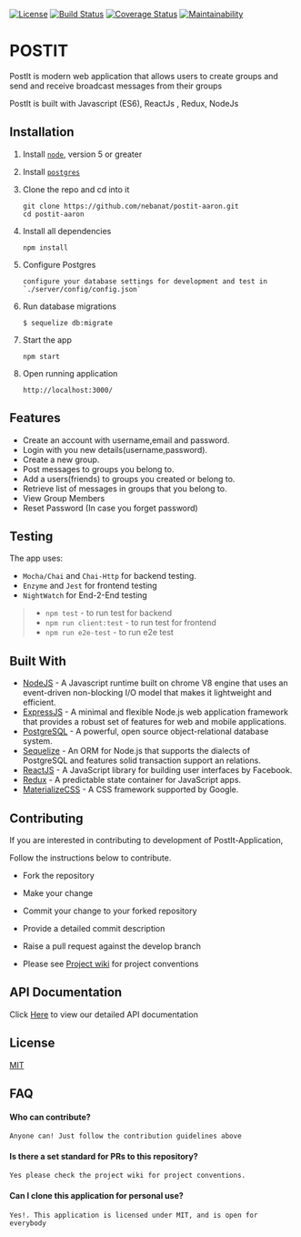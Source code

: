 [![License](http://img.shields.io/badge/license-MIT-blue.svg?style=flat-square)](http://opensource.org/licenses/MIT)
[![Build Status](https://travis-ci.org/nebanat/postit-aaron.svg?branch=master)](https://travis-ci.org/nebanat/posit-aaron)
[![Coverage Status](https://coveralls.io/repos/github/nebanat/postit-aaron/badge.svg?branch=develop)](https://coveralls.io/github/nebanat/postit-aaron?branch=develop)
[![Maintainability](https://api.codeclimate.com/v1/badges/69b24810c071027dde76/maintainability)](https://codeclimate.com/github/nebanat/postit-aaron/maintainability)

# POSTIT
PostIt is modern web application that allows users to create groups and send and receive broadcast messages from their groups

PostIt is built with Javascript (ES6), ReactJs , Redux, NodeJs
## Installation 

1. Install [`node`](https://nodejs.org/en/download/), version 5 or greater

2. Install [`postgres`](https://www.postgresql.org/download/)

3. Clone the repo and cd into it

    ```
    git clone https://github.com/nebanat/postit-aaron.git
    cd postit-aaron
    ```

4. Install all dependencies

    ```
    npm install
    ```

5. Configure Postgres

    ```
    configure your database settings for development and test in
    `./server/config/config.json` 
    ```

6.  Run database migrations

    ```
    $ sequelize db:migrate
    ```

7. Start the app

    ```
    npm start
    ```

8. Open running application

    ```
    http://localhost:3000/
    ```    
## Features

* Create an account with username,email and password.
* Login with you new details(username,password).
* Create a new group.
* Post messages to groups you belong to.
* Add a users(friends) to groups you created or belong to.
* Retrieve list of messages in groups that you belong to. 
* View Group Members
* Reset Password (In case you forget password)

## Testing
The app uses: 
* `Mocha/Chai` and `Chai-Http` for backend testing.
* `Enzyme` and `Jest` for frontend testing
* `NightWatch` for End-2-End testing

> - `npm test` - to run test for backend
> - `npm run client:test` - to run test for frontend
> - `npm run e2e-test` - to run e2e test 

## Built With
* [NodeJS](https://nodejs.org/en/) - A Javascript runtime built on chrome V8 engine that uses an event-driven non-blocking I/O model that makes it lightweight and efficient.
* [ExpressJS](http://expressjs.com/) - A minimal and flexible Node.js web application framework that provides a robust set of features for web and mobile applications.
* [PostgreSQL](https://www.postgresql.org/) - A powerful, open source object-relational database system.
* [Sequelize](http://docs.sequelizejs.com/) - An ORM for Node.js that supports the dialects of PostgreSQL and features solid transaction support an relations.
* [ReactJS](https://www.reactjs.org/) - A JavaScript library for building user interfaces by Facebook.
* [Redux](http://redux.js.org/) -  A predictable state container for JavaScript apps.
* [MaterializeCSS](http://materializecss.com/) -  A CSS framework supported by Google.

## Contributing
If you are interested in contributing to development of PostIt-Application,

Follow the instructions below to contribute.
* Fork the repository

* Make your change

* Commit your change to your forked repository

* Provide a detailed commit description

* Raise a pull request against the develop branch

* Please see [Project wiki](https://github.com/nebanat/postit-aaron/wiki) for project conventions

## API Documentation
Click [Here](https://postit-aaron-app.herokuapp.com/apidocs/) to view our detailed API documentation 

## License
[MIT](https://github.com/nebanat/postit-aaron/blob/develop/LICENSE)

## FAQ

#### Who can contribute?

    Anyone can! Just follow the contribution guidelines above
    
#### Is there a set standard for PRs to this repository?

    Yes please check the project wiki for project conventions.
    
#### Can I clone this application for personal use?

    Yes!. This application is licensed under MIT, and is open for
    everybody